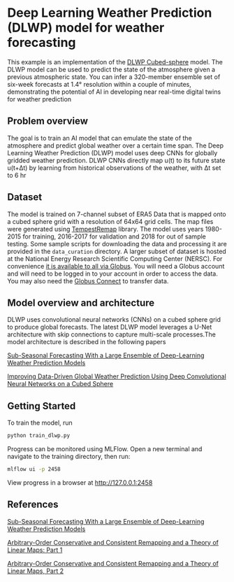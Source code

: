# Deep Learning Weather Prediction (DLWP) model for weather forecasting

This example is an implementation of the
[DLWP Cubed-sphere](https://agupubs.onlinelibrary.wiley.com/doi/epdf/10.1029/2021MS002502)
model. The DLWP model can be used to predict the state of the atmosphere given a previous
atmospheric state.  You can infer a 320-member ensemble set of six-week forecasts at 1.4°
resolution within a couple of minutes, demonstrating the potential of AI in developing
near real-time digital twins for weather prediction

## Problem overview

The goal is to train an AI model that can emulate the state of the atmosphere and predict
global weather over a certain time span. The Deep Learning Weather Prediction (DLWP) model
uses deep CNNs for globally gridded weather prediction. DLWP CNNs directly map u(t) to
its future state u(t+Δt) by learning from historical observations of the weather,
with Δt set to 6 hr

## Dataset

The model is trained on 7-channel subset of ERA5 Data that is mapped onto a cubed sphere
grid with a resolution of 64x64 grid cells. The map files were generated using
[TempestRemap](https://github.com/ClimateGlobalChange/tempestremap) library.
The model uses years 1980-2015 for training, 2016-2017 for validation
and 2018 for out of sample testing. Some sample scripts for downloading the data and processing
it are provided in the `data_curation` directory. A larger subset of dataset is hosted
at the National Energy Research Scientific Computing Center (NERSC). For convenience
[it is available to all via Globus](https://app.globus.org/file-manager?origin_id=945b3c9e-0f8c-11ed-8daf-9f359c660fbd&origin_path=%2F~%2Fdata%2F).
You will need a Globus account and will need to be logged in to your account in order
to access the data. You may also need the [Globus Connect](https://www.globus.org/globus-connect)
to transfer data.

## Model overview and architecture

DLWP uses convolutional neural networks (CNNs) on a cubed sphere grid to produce global forecasts.
The latest DLWP model leverages a U-Net architecture with skip connections to capture multi-scale
processes.The model architecture is described in the following papers

[Sub-Seasonal Forecasting With a Large Ensemble of Deep-Learning Weather Prediction Models](https://agupubs.onlinelibrary.wiley.com/doi/full/10.1029/2021MS002502)

[Improving Data-Driven Global Weather Prediction Using Deep Convolutional Neural Networks on a Cubed Sphere](https://agupubs.onlinelibrary.wiley.com/doi/10.1029/2020MS002109)

## Getting Started

To train the model, run

```bash
python train_dlwp.py
```

Progress can be monitored using MLFlow. Open a new terminal and navigate to the training
directory, then run:

```bash
mlflow ui -p 2458
```

View progress in a browser at <http://127.0.0.1:2458>

## References

[Sub-Seasonal Forecasting With a Large Ensemble of Deep-Learning Weather Prediction Models](https://agupubs.onlinelibrary.wiley.com/doi/full/10.1029/2021MS002502)

[Arbitrary-Order Conservative and Consistent Remapping and a Theory of Linear Maps: Part 1](https://journals.ametsoc.org/view/journals/mwre/143/6/mwr-d-14-00343.1.xml)

[Arbitrary-Order Conservative and Consistent Remapping and a Theory of Linear Maps, Part 2](https://journals.ametsoc.org/view/journals/mwre/144/4/mwr-d-15-0301.1.xml)
